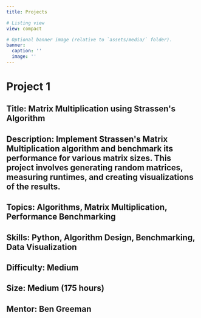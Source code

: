 ```yaml
---
title: Projects

# Listing view
view: compact

# Optional banner image (relative to `assets/media/` folder).
banner:
  caption: ''
  image: ''
---
```

# Project 1
## Title: Matrix Multiplication using Strassen's Algorithm
## Description: Implement Strassen's Matrix Multiplication algorithm and benchmark its performance for various matrix sizes. This project involves generating random matrices, measuring runtimes, and creating visualizations of the results.
## Topics: Algorithms, Matrix Multiplication, Performance Benchmarking
## Skills: Python, Algorithm Design, Benchmarking, Data Visualization
## Difficulty: Medium
## Size: Medium (175 hours)
## Mentor: Ben Greeman
